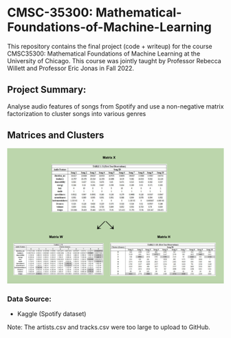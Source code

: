 # CMSC-35300: Mathematical-Foundations-of-Machine-Learning

This repository contains the final project (code + writeup) for the course CMSC35300: Mathematical Foundations of Machine Learning at the University of Chicago. This course was jointly taught by Professor Rebecca Willett and Professor Eric Jonas in Fall 2022.



## Project Summary:
Analyse audio features of songs from Spotify and use a non-negative matrix factorization to cluster songs into various genres

## Matrices and Clusters 
![nmf_matrices](nmf_matrices.png)


### Data Source:
* Kaggle (Spotify dataset)


Note: The artists.csv and tracks.csv were too large to upload to GitHub. 


